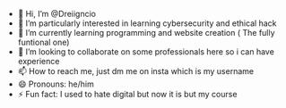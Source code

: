 - 👋 Hi, I’m @Dreiigncio
- 👀 I’m particularly interested in learning cybersecurity and ethical hack
- 🌱 I’m currently learning programming and website creation ( The fully funtional one)
- 💞️ I’m looking to collaborate on some professionals here so i can have experience
- 📫 How to reach me, just dm me on insta which is my username
- 😄 Pronouns: he/him
- ⚡ Fun fact: I used to hate digital but now it is but my course

<!---
Dreiigncio/Dreiigncio is a ✨ special ✨ repository because its `README.md` (this file) appears on your GitHub profile.
You can click the Preview link to take a look at your changes.
--->
